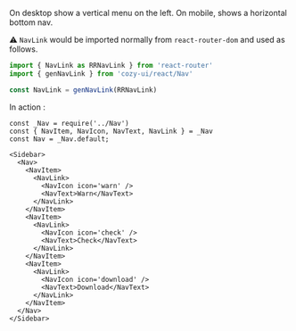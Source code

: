 On desktop show a vertical menu on the left. On mobile, shows a
horizontal bottom nav.

⚠️ `NavLink` would be imported normally from `react-router-dom` and
used as follows.

```jsx static
import { NavLink as RRNavLink } from 'react-router'
import { genNavLink } from 'cozy-ui/react/Nav'

const NavLink = genNavLink(RRNavLink)
```

In action : 

```
const _Nav = require('../Nav')
const { NavItem, NavIcon, NavText, NavLink } = _Nav
const Nav = _Nav.default;

<Sidebar>
  <Nav>
    <NavItem>
      <NavLink>
        <NavIcon icon='warn' />
        <NavText>Warn</NavText>
      </NavLink>
    </NavItem>
    <NavItem>
      <NavLink>
        <NavIcon icon='check' />
        <NavText>Check</NavText>
      </NavLink>
    </NavItem>
    <NavItem>
      <NavLink>
        <NavIcon icon='download' />
        <NavText>Download</NavText>
      </NavLink>
    </NavItem>
  </Nav>
</Sidebar>
```
